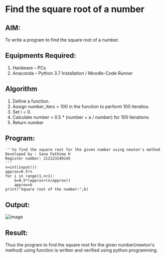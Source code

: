 # Find the square root of a number

## AIM:
To write a program to find the square root of a number.

## Equipments Required:
1. Hardware – PCs
2. Anaconda – Python 3.7 Installation / Moodle-Code Runner

## Algorithm
1. Define a function.
2. Assign number_iters = 100 in the function to perform 100 iteratios.
3. Set i = 0.
4. Calculate  number = 0.5 * (number + a / number) for 100 iterations.
5. Return number

## Program:
```
'''to find the square root for the given number using newton's method
Developed by : Sana Fathima H
Register number: 212223240145
'''
n=int(input())
approx=0.5*n
for i in range(1,n+1):
    b=0.5*(approx+(n/approx))
    approx=b
print("Square root of the number:",b)
```

## Output:
![image](https://github.com/Sanafathima95773/Square-root-of-a-number/assets/147084627/66a5bb17-1fd1-4470-b4e7-fe7a72218f67)


## Result:
Thus the program to find the square root for the given number(newton's method) using function is written and verified using python programming.
